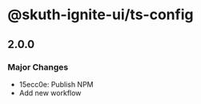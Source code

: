 # @skuth-ignite-ui/ts-config

## 2.0.0

### Major Changes

- 15ecc0e: Publish NPM
- Add new workflow
